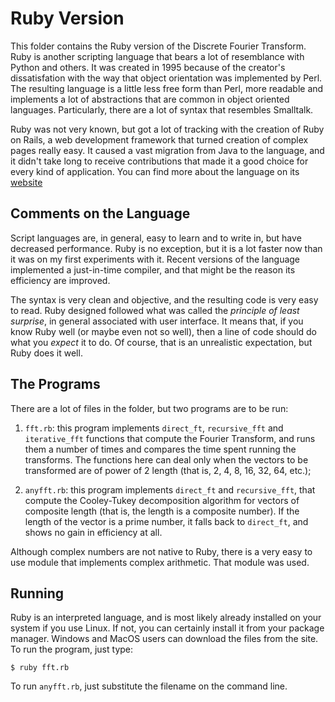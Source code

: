 # Ruby Version

This folder contains the Ruby version of the Discrete Fourier Transform. Ruby is another scripting language that bears a lot of resemblance with Python and others. It was created in 1995 because of the creator's dissatisfation with the way that object orientation was implemented by Perl. The resulting language is a little less free form than Perl, more readable and implements a lot of abstractions that are common in object oriented languages. Particularly, there are a lot of syntax that resembles Smalltalk.

Ruby was not very known, but got a lot of tracking with the creation of Ruby on Rails, a web development framework that turned creation of complex pages really easy. It caused a vast migration from Java to the language, and it didn't take long to receive contributions that made it a good choice for every kind of application. You can find more about the language on its [website](http://ruby-lang.org/)


## Comments on the Language

Script languages are, in general, easy to learn and to write in, but have decreased performance. Ruby is no exception, but it is a lot faster now than it was on my first experiments with it. Recent versions of the language implemented a just-in-time compiler, and that might be the reason its efficiency are improved.

The syntax is very clean and objective, and the resulting code is very easy to read. Ruby designed followed what was called the *principle of least surprise*, in general associated with user interface. It means that, if you know Ruby well (or maybe even not so well), then a line of code should do what you *expect* it to do. Of course, that is an unrealistic expectation, but Ruby does it well.


## The Programs

There are a lot of files in the folder, but two programs are to be run:

1. `fft.rb`: this program implements `direct_ft`, `recursive_fft` and `iterative_fft` functions that compute the Fourier Transform, and runs them a number of times and compares the time spent running the transforms. The functions here can deal only when the vectors to be transformed are of power of 2 length (that is, 2, 4, 8, 16, 32, 64, etc.);

2. `anyfft.rb`: this program implements `direct_ft` and `recursive_fft`, that compute the Cooley-Tukey decomposition algorithm for vectors of composite length (that is, the length is a composite number). If the length of the vector is a prime number, it falls back to `direct_ft`, and shows no gain in efficiency at all.

Although complex numbers are not native to Ruby, there is a very easy to use module that implements complex arithmetic. That module was used.


## Running

Ruby is an interpreted language, and is most likely already installed on your system if you use Linux. If not, you can certainly install it from your package manager. Windows and MacOS users can download the files from the site. To run the program, just type:

```
$ ruby fft.rb
```

To run `anyfft.rb`, just substitute the filename on the command line.
